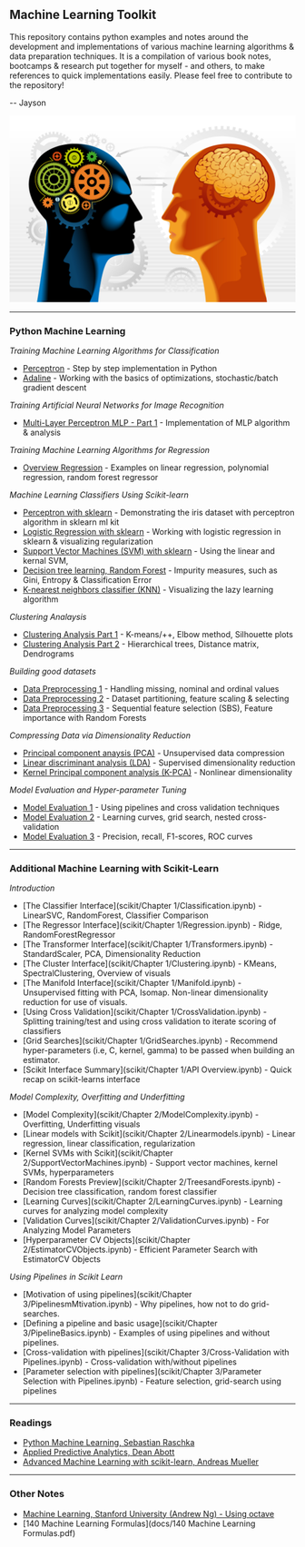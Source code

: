 ## Machine Learning Toolkit

This repository contains python examples and notes around the development and implementations of various machine learning algorithms & data preparation techniques. It is a compilation of various book notes, bootcamps & research put together for myself - and others, to make references to quick implementations easily. Please feel free to contribute to the repository! 

-- Jayson

![](img/machinelearning201.png)

---

### Python Machine Learning 

_Training Machine Learning Algorithms for Classification_
- [Perceptron](src/perceptron.ipynb) - Step by step implementation in Python 
- [Adaline](src/adaline.ipynb) - Working with the basics of optimizations, stochastic/batch gradient descent

_Training Artificial Neural Networks for Image Recognition_
- [Multi-Layer Perceptron MLP - Part 1](src/MLP_part1.ipynb) - Implementation of MLP algorithm & analysis  


_Training Machine Learning Algorithms for Regression_
- [Overview Regression](src/regression.ipynb) - Examples on linear regression, polynomial regression, random forest regressor  

_Machine Learning Classifiers Using Scikit-learn_ 
- [Perceptron with sklearn](src/perceptron-sklearn.ipynb) - Demonstrating the iris dataset with perceptron algorithm in sklearn ml kit
- [Logistic Regression with sklearn](src/logisticregression-sklearn.ipynb) - Working with logistic regression in sklearn & visualizing regularization
- [Support Vector Machines (SVM) with sklearn](src/supportvectormachines.ipynb) - Using the linear and kernal SVM,
- [Decision tree learning, Random Forest](src/decisiontree.ipynb) - Impurity measures, such as Gini, Entropy & Classification Error
- [K-nearest neighbors classifier (KNN)](src/knearestneighbors.ipynb) - Visualizing the lazy learning algorithm

_Clustering Analaysis_  
- [Clustering Analysis Part 1](src/clustering-part1.ipynb) - K-means/++, Elbow method, Silhouette plots  
- [Clustering Analysis Part 2](src/clustering-part2.ipynb) - Hierarchical trees, Distance matrix, Dendrograms  

_Building good datasets_
- [Data Preprocessing 1](src/datapreprocessing-part1.ipynb) - Handling missing, nominal and ordinal values
- [Data Preprocessing 2](src/datapreprocessing-part2.ipynb) - Dataset partitioning, feature scaling & selecting
- [Data Preprocessing 3](src/datapreprocessing-part3.ipynb) - Sequential feature selection (SBS), Feature importance with Random Forests  

_Compressing Data via Dimensionality Reduction_
- [Principal component anaysis (PCA)](src/pca.ipynb) - Unsupervised data compression 
- [Linear discriminant analysis (LDA)](src/lda.ipynb) - Supervised dimensionality reduction
- [Kernel Principal component analysis (K-PCA)](src/kernel-pca.ipynb) - Nonlinear dimensionality

_Model Evaluation and Hyper-parameter Tuning_
- [Model Evaluation 1](src/modelevaluation-part1.ipynb) - Using pipelines and cross validation techniques
- [Model Evaluation 2](src/modelevaluation-part2.ipynb) - Learning curves, grid search, nested cross-validation
- [Model Evaluation 3](src/modelevaluation-part3.ipynb) - Precision, recall, F1-scores, ROC curves  

---

### Additional Machine Learning with Scikit-Learn

_Introduction_
- [The Classifier Interface](scikit/Chapter 1/Classification.ipynb) - LinearSVC, RandomForest, Classifier Comparison 
- [The Regressor Interface](scikit/Chapter 1/Regression.ipynb) - Ridge, RandomForestRegressor
- [The Transformer Interface](scikit/Chapter 1/Transformers.ipynb) - StandardScaler, PCA, Dimensionality Reduction
- [The Cluster Interface](scikit/Chapter 1/Clustering.ipynb) - KMeans, SpectralClustering, Overview of visuals
- [The Manifold Interface](scikit/Chapter 1/Manifold.ipynb) - Unsupervised fitting with PCA, Isomap. Non-linear dimensionality reduction for use of visuals.
- [Using Cross Validation](scikit/Chapter 1/CrossValidation.ipynb) - Splitting training/test and using cross validation to iterate scoring of classifiers
- [Grid Searches](scikit/Chapter 1/GridSearches.ipynb) - Recommend hyper-parameters (i.e, C, kernel, gamma) to be passed when building an estimator. 
- [Scikit Interface Summary](scikit/Chapter 1/API Overview.ipynb) - Quick recap on scikit-learns interface  


_Model Complexity, Overfitting and Underfitting_  
- [Model Complexity](scikit/Chapter 2/ModelComplexity.ipynb) - Overfitting, Underfitting visuals
- [Linear models with Scikit](scikit/Chapter 2/Linearmodels.ipynb) - Linear regression, linear classification, regularization  
- [Kernel SVMs with Scikit](scikit/Chapter 2/SupportVectorMachines.ipynb) - Support vector machines, kernel SVMs, hyperparameters
- [Random Forests Preview](scikit/Chapter 2/TreesandForests.ipynb) - Decision tree classification, random forest classifier
- [Learning Curves](scikit/Chapter 2/LearningCurves.ipynb) - Learning curves for analyzing model complexity
- [Validation Curves](scikit/Chapter 2/ValidationCurves.ipynb) -  For Analyzing Model Parameters  
- [Hyperparameter CV Objects](scikit/Chapter 2/EstimatorCVObjects.ipynb) - Efficient Parameter Search with EstimatorCV Objects

_Using Pipelines in Scikit Learn_ 
- [Motivation of using pipelines](scikit/Chapter 3/PipelinesmMtivation.ipynb) - Why pipelines, how not to do grid-searches.    
- [Defining a pipeline and basic usage](scikit/Chapter 3/PipelineBasics.ipynb) - Examples of using pipelines and without pipelines.  
- [Cross-validation with pipelines](scikit/Chapter 3/Cross-Validation with Pipelines.ipynb) - Cross-validation with/without pipelines
- [Parameter selection with pipelines](scikit/Chapter 3/Parameter Selection with Pipelines.ipynb) -  Feature selection, grid-search using pipelines


---

### Readings
- [Python Machine Learning, Sebastian Raschka](https://www.amazon.com/Python-Machine-Learning-Sebastian-Raschka-ebook/dp/B00YSILNL0#navbar)  
- [Applied Predictive Analytics, Dean Abott](https://www.amazon.com/Applied-Predictive-Analytics-Principles-Professional/dp/1118727967)  
- [Advanced Machine Learning with scikit-learn, Andreas Mueller](https://www.amazon.com/Advanced-Machine-Learning-scikit-learn-Training/dp/B015WPK674)

---

### Other Notes

- [Machine Learning, Stanford University (Andrew Ng) - Using octave](https://github.com/jaysonfrancis/coursera/tree/master/machinelearning-stanford)  
- [140 Machine Learning Formulas](docs/140 Machine Learning Formulas.pdf) 
